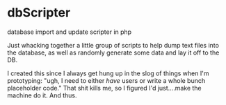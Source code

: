 # dbScripter
database import and update scripter in php

Just whacking together a little group of scripts to help dump text files into the database, as well as randomly generate some data and lay it off to the DB.

I created this since I always get hung up in the slog of things when I'm prototyping: "ugh, I need to either *have* users or write a whole bunch placeholder code." That shit kills me, so I figured I'd just....make the machine do it. And thus.
